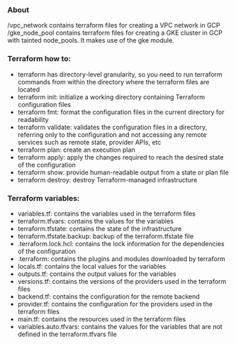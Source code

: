 ### About
/vpc_network contains terraform files for creating a VPC network in GCP
/gke_node_pool contains terraform files for creating a GKE cluster in GCP with tainted node_pools. It makes use of the gke module.

### Terraform how to:
- terraform has directory-level granularity, so you need to run terraform commands from within the directory where the terraform files are located
- terraform init: initialize a working directory containing Terraform configuration files
- terraform fmt: format the configuration files in the current directory for readability
- terraform validate: validates the configuration files in a directory, referring only to the configuration and not accessing any remote services such as remote state, provider APIs, etc
- terraform plan: create an execution plan
- terraform apply: apply the changes required to reach the desired state of the configuration
- terraform show: provide human-readable output from a state or plan file
- terraform destroy: destroy Terraform-managed infrastructure

### Terraform variables:
- variables.tf: contains the variables used in the terraform files
- terraform.tfvars: contains the values for the variables
- terraform.tfstate: contains the state of the infrastructure
- terraform.tfstate.backup: backup of the terraform.tfstate file
- .terraform.lock.hcl: contains the lock information for the dependencies of the configuration
- .terraform: contains the plugins and modules downloaded by terraform
- locals.tf: contains the local values for the variables
- outputs.tf: contains the output values for the variables
- versions.tf: contains the versions of the providers used in the terraform files
- backend.tf: contains the configuration for the remote backend
- provider.tf: contains the configuration for the providers used in the terraform files
- main.tf: contains the resources used in the terraform files
- variables.auto.tfvars: contains the values for the variables that are not defined in the terraform.tfvars file
